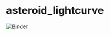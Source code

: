# asteroid_lightcurve

[![Binder](https://mybinder.org/badge_logo.svg)](https://mybinder.org/v2/git/https%3A%2F%2Fgithub.com%2Finterstellarmedium%2Fasteroid_lightcurve/HEAD?urlpath=%2Fdoc%2Ftree%2Flightcurve.ipynb)
